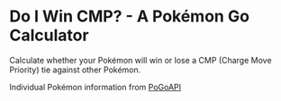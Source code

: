 # Do I Win CMP? - A Pokémon Go Calculator

Calculate whether your Pokémon will win or lose a CMP (Charge Move Priority) tie against other Pokémon.




Individual Pokémon information from [PoGoAPI](https://pogoapi.net/)